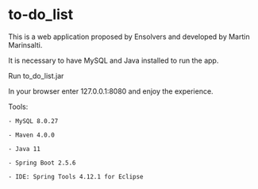 # to-do_list

This is a web application proposed by Ensolvers and developed by Martin Marinsalti.

It is necessary to have MySQL and Java installed to run the app.

Run to_do_list.jar

In your browser enter 127.0.0.1:8080 and enjoy the experience.

Tools:

    - MySQL 8.0.27

    - Maven 4.0.0

    - Java 11

    - Spring Boot 2.5.6

    - IDE: Spring Tools 4.12.1 for Eclipse